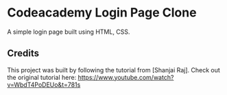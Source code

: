 # Codeacademy Login Page Clone
A simple login page built using HTML, CSS.
## Credits
This project was built by following the tutorial from [Shanjai Raj].
Check out the original tutorial here: https://www.youtube.com/watch?v=WbdT4PoDEUo&t=781s
